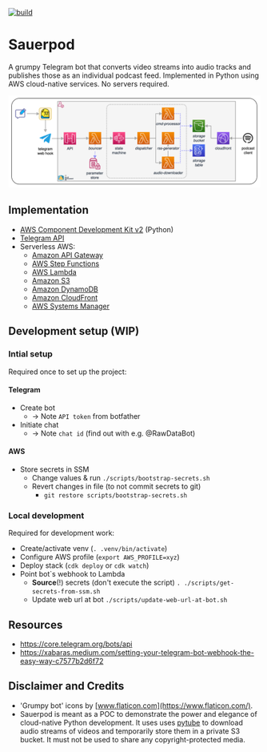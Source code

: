[![build](https://github.com/jangroth/sauerpod/actions/workflows/ci.yml/badge.svg?branch=main)](https://github.com/jangroth/sauerpod/actions/workflows/ci.yml)
# Sauerpod
A grumpy Telegram bot that converts video streams into audio tracks and publishes those as an individual podcast feed. Implemented in Python using AWS cloud-native services. No servers required.

![SauerPod](resources/media/sauerpod.drawio.png)

## Implementation
* [AWS Component Development Kit v2](https://github.com/aws/aws-cdk) (Python)
* [Telegram API](https://core.telegram.org/)
* Serverless AWS:
    * [Amazon API Gateway](https://aws.amazon.com/api-gateway/)
    * [AWS Step Functions](https://aws.amazon.com/step-functions/)
    * [AWS Lambda](https://aws.amazon.com/lambda/)
    * [Amazon S3](https://aws.amazon.com/s3/)
    * [Amazon DynamoDB](https://aws.amazon.com/dynamodb/)
    * [Amazon CloudFront](https://aws.amazon.com/cloudfront/)
    * [AWS Systems Manager](https://aws.amazon.com/systems-manager/)

## Development setup (WIP)
### Intial setup
Required once to set up the project:
#### Telegram
* Create bot
    * -> Note `API token` from botfather
* Initiate chat
    * -> Note `chat id` (find out with e.g. @RawDataBot)
#### AWS
* Store secrets in SSM
    * Change values & run `./scripts/bootstrap-secrets.sh`
    * Revert changes in file (to not commit secrets to git)
        * `git restore scripts/bootstrap-secrets.sh`
### Local development
Required for development work:
* Create/activate venv (`. .venv/bin/activate`)
* Configure AWS profile (`export AWS_PROFILE=xyz`)
* Deploy stack (`cdk deploy` or `cdk watch`)
* Point bot`s webhook to Lambda
    * **Source**(!) secrets (don't execute the script)
        `. ./scripts/get-secrets-from-ssm.sh`
    * Update web url at bot
        `./scripts/update-web-url-at-bot.sh`

## Resources
* https://core.telegram.org/bots/api
* https://xabaras.medium.com/setting-your-telegram-bot-webhook-the-easy-way-c7577b2d6f72

## Disclaimer and Credits
* 'Grumpy bot' icons by [www.flaticon.com](https://www.flaticon.com/).
* Sauerpod is meant as a POC to demonstrate the power and elegance of cloud-native Python development. It uses uses [pytube](https://github.com/pytube/pytube) to download audio streams of videos and temporarily store them in a private S3 bucket. It must not be used to share any copyright-protected media.
